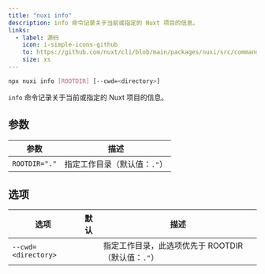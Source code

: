```yaml
---
title: "nuxi info"
description: info 命令记录关于当前或指定的 Nuxt 项目的信息。
links:
  - label: 源码
    icon: i-simple-icons-github
    to: https://github.com/nuxt/cli/blob/main/packages/nuxi/src/commands/info.ts
    size: xs
---
```


<!--info-cmd-->
```bash [Terminal]
npx nuxi info [ROOTDIR] [--cwd=<directory>]
```
<!--/info-cmd-->

`info` 命令记录关于当前或指定的 Nuxt 项目的信息。

## 参数

<!--info-args-->
参数 | 描述
--- | ---
`ROOTDIR="."` | 指定工作目录（默认值：`."`）
<!--/info-args-->

## 选项

<!--info-opts-->
选项 | 默认 | 描述
--- | --- | ---
`--cwd=<directory>` |  | 指定工作目录，此选项优先于 ROOTDIR（默认值：`."`）
<!--/info-opts-->